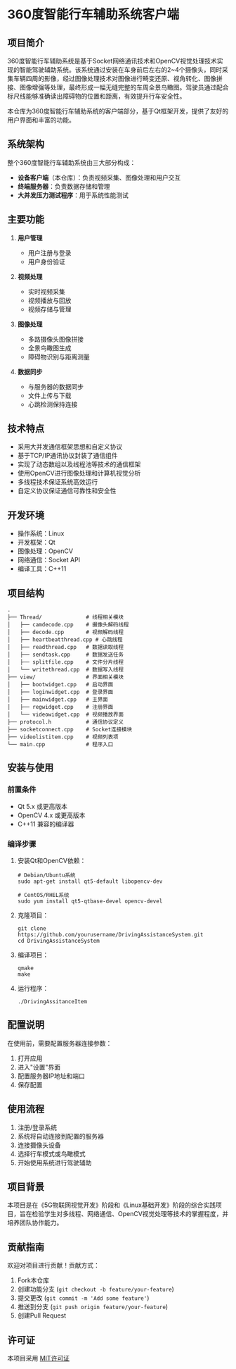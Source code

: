 # 360度智能行车辅助系统客户端

## 项目简介

360度智能行车辅助系统是基于Socket网络通讯技术和OpenCV视觉处理技术实现的智能驾驶辅助系统。该系统通过安装在车身前后左右的2~4个摄像头，同时采集车辆四周的影像，经过图像处理技术对图像进行畸变还原、视角转化、图像拼接、图像增强等处理，最终形成一幅无缝完整的车周全景鸟瞰图。驾驶员通过配合标尺线能够准确读出障碍物的位置和距离，有效提升行车安全性。

本仓库为360度智能行车辅助系统的客户端部分，基于Qt框架开发，提供了友好的用户界面和丰富的功能。

## 系统架构

整个360度智能行车辅助系统由三大部分构成：
- **设备客户端**（本仓库）：负责视频采集、图像处理和用户交互
- **终端服务器**：负责数据存储和管理
- **大并发压力测试程序**：用于系统性能测试

## 主要功能

1. **用户管理**
   - 用户注册与登录
   - 用户身份验证

2. **视频处理**
   - 实时视频采集
   - 视频播放与回放
   - 视频存储与管理

3. **图像处理**
   - 多路摄像头图像拼接
   - 全景鸟瞰图生成
   - 障碍物识别与距离测量

4. **数据同步**
   - 与服务器的数据同步
   - 文件上传与下载
   - 心跳检测保持连接

## 技术特点

- 采用大并发通信框架思想和自定义协议
- 基于TCP/IP通讯协议封装了通信组件
- 实现了动态数组以及线程池等技术的通信框架
- 使用OpenCV进行图像处理和计算机视觉分析
- 多线程技术保证系统高效运行
- 自定义协议保证通信可靠性和安全性

## 开发环境

- 操作系统：Linux
- 开发框架：Qt
- 图像处理：OpenCV
- 网络通信：Socket API
- 编译工具：C++11

## 项目结构

```
.
├── Thread/              # 线程相关模块
│   ├── camdecode.cpp    # 摄像头解码线程
│   ├── decode.cpp       # 视频解码线程
│   ├── heartbeatthread.cpp # 心跳线程
│   ├── readthread.cpp   # 数据读取线程
│   ├── sendtask.cpp     # 数据发送任务
│   ├── splitfile.cpp    # 文件分片线程
│   └── writethread.cpp  # 数据写入线程
├── view/                # 界面相关模块
│   ├── bootwidget.cpp   # 启动界面
│   ├── loginwidget.cpp  # 登录界面
│   ├── mainwidget.cpp   # 主界面
│   ├── regwidget.cpp    # 注册界面
│   └── videowidget.cpp  # 视频播放界面
├── protocol.h           # 通信协议定义
├── socketconnect.cpp    # Socket连接模块
├── videolistitem.cpp    # 视频列表项
└── main.cpp             # 程序入口
```

## 安装与使用

### 前置条件

- Qt 5.x 或更高版本
- OpenCV 4.x 或更高版本
- C++11 兼容的编译器

### 编译步骤

1. 安装Qt和OpenCV依赖：
   ```
   # Debian/Ubuntu系统
   sudo apt-get install qt5-default libopencv-dev
   
   # CentOS/RHEL系统
   sudo yum install qt5-qtbase-devel opencv-devel
   ```

2. 克隆项目：
   ```
   git clone https://github.com/yourusername/DrivingAssistanceSystem.git
   cd DrivingAssistanceSystem
   ```

3. 编译项目：
   ```
   qmake
   make
   ```

4. 运行程序：
   ```
   ./DrivingAssitanceItem
   ```

## 配置说明

在使用前，需要配置服务器连接参数：

1. 打开应用
2. 进入"设置"界面
3. 配置服务器IP地址和端口
4. 保存配置

## 使用流程

1. 注册/登录系统
2. 系统将自动连接到配置的服务器
3. 连接摄像头设备
4. 选择行车模式或鸟瞰模式
5. 开始使用系统进行驾驶辅助

## 项目背景

本项目是在《5G物联网视觉开发》阶段和《Linux基础开发》阶段的综合实践项目，旨在检验学生对多线程、网络通信、OpenCV视觉处理等技术的掌握程度，并培养团队协作能力。

## 贡献指南

欢迎对项目进行贡献！贡献方式：

1. Fork本仓库
2. 创建功能分支 (`git checkout -b feature/your-feature`)
3. 提交更改 (`git commit -m 'Add some feature'`)
4. 推送到分支 (`git push origin feature/your-feature`)
5. 创建Pull Request

## 许可证

本项目采用 [MIT许可证](LICENSE) 
